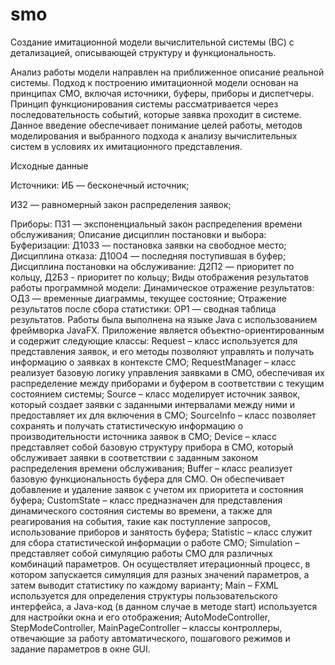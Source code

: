 # smo
Создание имитационной модели вычислительной системы (ВС) с детализацией, описывающей структуру и функциональность.

Анализ работы модели направлен на приближенное описание реальной системы. Подход к построению имитационной модели основан на принципах СМО, включая источники, буферы, приборы и диспетчеры. Принцип функционирования системы рассматривается через последовательность событий, которые заявка проходит в системе.
Данное введение обеспечивает понимание целей работы, методов моделирования и выбранного подхода к анализу вычислительных систем в условиях их имитационного представления.


Исходные данные

Источники:
ИБ — бесконечный источник;

И32 — равномерный закон распределения заявок;

Приборы:
П31 — экспоненциальный закон распределения времени обслуживания;
Описание дисциплин постановки и выбора:
Буферизации: Д10З3 — постановка заявки на свободное место;
Дисциплина отказа: Д10О4 — последняя поступившая в буфер;
Дисциплина постановки на обслуживание: Д2П2 — приоритет по кольцу, Д2Б3 - приоритет по кольцу;
Виды отображения результатов работы программной модели:
Динамическое отражение результатов: ОД3 — временные диаграммы, текущее состояние;
Отражение результатов после сбора статистики: ОР1 — сводная таблица результатов.
Работы была выполнена на языке Java с использованием фреймворка JavaFX. 
Приложение является объектно-ориентированным и содержит следующие классы:
Request – класс используется для представления заявок, и его методы позволяют управлять и получать информацию о заявках в контексте СМО;
RequestManager – класс реализует базовую логику управления заявками в СМО, обеспечивая их распределение между приборами и буфером в соответствии с текущим состоянием системы;
Source – класс моделирует источник заявок, который создает заявки с заданными интервалами между ними и предоставляет их для включения в СМО;
SourceInfo – класс позволяет сохранять и получать статистическую информацию о производительности источника заявок в СМО;
Device – класс представляет собой базовую структуру прибора в СМО, который обслуживает заявки в соответствии с заданным законом распределения времени обслуживания;
Buffer – класс реализует базовую функциональность буфера для СМО. Он обеспечивает добавление и удаление заявок с учетом их приоритета и состояния буфера;
CustomState – класс предназначен для представления динамического состояния системы во времени, а также для реагирования на события, такие как поступление запросов, использование приборов и занятость буфера;
Statistic – класс служит для сбора статистической информации о работе СМО;
Simulation – представляет собой симуляцию работы СМО для различных комбинаций параметров. Он осуществляет итерационный процесс, в котором запускается симуляция для разных значений параметров, а затем выводит статистику по каждому варианту;
Main – FXML используется для определения структуры пользовательского интерфейса, а Java-код (в данном случае в методе start) используется для настройки окна и его отображения;
AutoModeController, StepModeController, MainPageController – классы контроллеры, отвечающие за работу автоматического, пошагового режимов и задание параметров в окне GUI.

